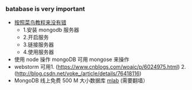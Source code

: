 ### batabase is very important
* [按照菜鸟教程来没有错](http://www.runoob.com/mongodb/mongodb-tutorial.html)
  * 1.安装 mongodb 服务器
  * 2.开启服务
  * 3.链接服务器
  * 4.使用服务器
* 使用 node 操作 mongoDB 可用 mongose 来操作
* webstorm 可用1. (https://www.cnblogs.com/woaic/p/6024975.html)
   2. (http://blog.csdn.net/voke_/article/details/76418116)
* MongoDB 线上免费 500 M 大小数据库 [mlab](https://mlab.com/) (需要翻墙）
